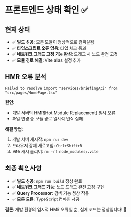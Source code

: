 # 프론트엔드 상태 확인 ✅

## 현재 상태
- ✅ **빌드 성공**: 모든 모듈이 정상적으로 컴파일됨
- ✅ **타입스크립트 오류 없음**: 타입 체크 통과
- ✅ **네트워크 그래프 고정 기능 완성**: 드래그 시 노드 완전 고정
- ✅ **모듈 경로 해결**: Vite alias 설정 추가

## HMR 오류 분석
```
Failed to resolve import "services/briefingApi" from "src/pages/HomePage.tsx"
```

**원인**: 
- 개발 서버의 HMR(Hot Module Replacement) 임시 오류
- 파일 변경 중 모듈 경로 일시적 인식 실패

**해결 방법**:
1. 개발 서버 재시작: `npm run dev`
2. 브라우저 강제 새로고침: `Ctrl+Shift+R`
3. Vite 캐시 클리어: `rm -rf node_modules/.vite`

## 최종 확인사항
- ✅ **빌드 성공**: `npm run build` 정상 완료
- ✅ **네트워크 그래프 기능**: 노드 드래그 완전 고정 구현
- ✅ **Query Processor**: 검색 기능 정상 작동
- ✅ **모든 모듈**: TypeScript 컴파일 성공

**결론**: 개발 환경의 임시적 HMR 오류일 뿐, 실제 코드는 정상입니다! 🎯